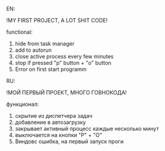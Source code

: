 EN:

!MY FIRST PROJECT, A LOT SHIT CODE!

functional:
  1. hide from task manager
  2. add to autorun
  3. close active process every few minutes
  4. stop if pressed "p" button + "o" button
  5. Error on first start programm


RU: 

!МОЙ ПЕРВЫЙ ПРОЕКТ, МНОГО ГОВНОКОДА!

функционал:
  1. скрытие из диспетчера задач
  2. добавление в автозагрузку
  3. закрывает активный процесс каждые несколько минут
  4. выключается на кнопки "P" + "O"
  5. Виндовс ошибка, на первый запуск проги
